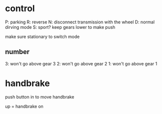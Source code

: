 # control
P: parking
R: reverse
N: disconnect transmission with the wheel
D: normal dirving mode
S: sport? keep gears lower to make push

make sure stationary to switch mode

## number
3: won't go above gear 3
2: won't go above gear 2
1: won't go above gear 1

# handbrake
push button in to move handbrake

up = handbrake on














